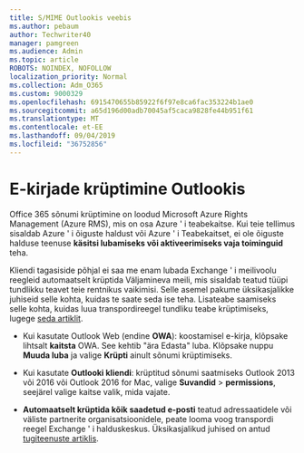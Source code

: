```yaml
---
title: S/MIME Outlookis veebis
ms.author: pebaum
author: Techwriter40
manager: pamgreen
ms.audience: Admin
ms.topic: article
ROBOTS: NOINDEX, NOFOLLOW
localization_priority: Normal
ms.collection: Adm_O365
ms.custom: 9000329
ms.openlocfilehash: 6915470655b85922f6f97e8ca6fac353224b1ae0
ms.sourcegitcommit: a65d196d00adb70045af5caca9828fe44b951f61
ms.translationtype: MT
ms.contentlocale: et-EE
ms.lasthandoff: 09/04/2019
ms.locfileid: "36752856"
---
```

# <a name="encrypt-email-messages-in-outlook"></a>E-kirjade krüptimine Outlookis

Office 365 sõnumi krüptimine on loodud Microsoft Azure Rights Management (Azure RMS), mis on osa Azure ' i teabekaitse. Kui teie tellimus sisaldab Azure ' i õiguste haldust või Azure ' i Teabekaitset, ei ole õiguste halduse teenuse **käsitsi lubamiseks või aktiveerimiseks vaja toiminguid** teha.

Kliendi tagasiside põhjal ei saa me enam lubada Exchange ' i meilivoolu reegleid automaatselt krüptida Väljamineva meili, mis sisaldab teatud tüüpi tundlikku teavet teie rentnikus vaikimisi. Selle asemel pakume üksikasjalikke juhiseid selle kohta, kuidas te saate seda ise teha. Lisateabe saamiseks selle kohta, kuidas luua transpordireegel tundliku teabe krüptimiseks, lugege [seda artiklit](https://aka.ms/OmeEtr).

- Kui kasutate Outlook Web (endine **OWA**): koostamisel e-kirja, klõpsake lihtsalt **kaitsta** OWA. See kehtib "ära Edasta" luba. Klõpsake nuppu **Muuda luba** ja valige **Krüpti** ainult sõnumi krüptimiseks.

- Kui kasutate **Outlooki kliendi**: krüptitud sõnumi saatmiseks Outlook 2013 või 2016 või Outlook 2016 for Mac, valige **Suvandid** > **permissions**, seejärel valige kaitse valik, mida vajate.

- **Automaatselt krüptida kõik saadetud e-posti** teatud adressaatidele või väliste partnerite organisatsioonidele, peate looma voog transpordi reegel Exchange ' i halduskeskus. Üksikasjalikud juhised on antud [tugiteenuste artiklis](https://docs.microsoft.com/office365/securitycompliance/define-mail-flow-rules-to-encrypt-email#create-a-mail-flow-rule-to-encrypt-email-messages-with-the-new-ome-capabilities).

